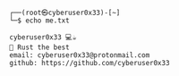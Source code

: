 ```
┌──(root㉿cyberuser0x33)-[~]
└─$ echo me.txt

cyberuser0x33 💻☕
🦀 Rust the best
email: cyberuser0x33@protonmail.com
github: https://github.com/cyberuser0x33
```
 


<!---
cyberuser0x33/cyberuser0x33 is a ✨ special ✨ repository because its `README.md` (this file) appears on your GitHub profile.
You can click the Preview link to take a look at your changes.
--->
